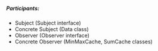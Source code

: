 ##### Participants:
- Subject (Subject interface)
- Concrete Subject (Data class)
- Observer (Observer interface)
- Concrete Observer (MinMaxCache, SumCache classes)
